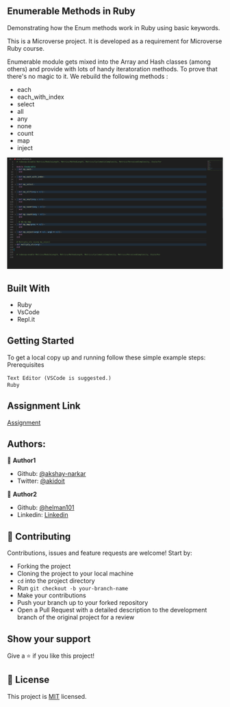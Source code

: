 ## Enumerable Methods in Ruby

Demonstrating how the Enum methods work in Ruby using basic keywords.

This is a Microverse project. It is developed as a requirement for Microverse Ruby course.

Enumerable module gets mixed into the Array and Hash classes (among others) and provide with lots of handy iteratoration methods. To prove that there's no magic to it. We rebuild the following methods :

- each
- each_with_index
- select
- all
- any
- none
- count
- map
- inject

![screenshot](img/enumerables_screenshot.PNG)

## Built With

- Ruby
- VsCode
- Repl.it

## Getting Started

To get a local copy up and running follow these simple example steps:
Prerequisites

    Text Editor (VSCode is suggested.)
    Ruby

## Assignment Link

[Assignment](https://repl.it/@akshay125555/EnumerableMethodsMicroverse)

## Authors:

👤 **Author1**

- Github: [@akshay-narkar](https://github.com/akshay-narkar)
- Twitter: [@akidoit](https://twitter.com/akidoit)

👤 **Author2**

- Github: [@helman101](https://github.com/helman101)
- Linkedin: [Linkedin](https://www.linkedin.com/in/helman101/)

## 🤝 Contributing

Contributions, issues and feature requests are welcome! Start by:

- Forking the project
- Cloning the project to your local machine
- `cd` into the project directory
- Run `git checkout -b your-branch-name`
- Make your contributions
- Push your branch up to your forked repository
- Open a Pull Request with a detailed description to the development branch of the original project for a review

## Show your support

Give a :star: if you like this project!

## 📝 License

This project is [MIT](https://opensource.org/licenses/MIT) licensed.
